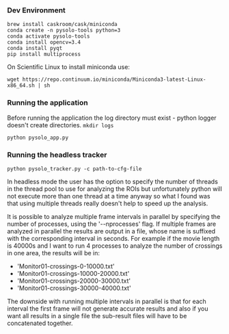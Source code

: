 ### Dev Environment

```
brew install caskroom/cask/miniconda
conda create -n pysolo-tools python=3
conda activate pysolo-tools
conda install opencv=3.4
conda install pyqt
pip install multiprocess
```

On Scientific Linux to install miniconda use:
```
wget https://repo.continuum.io/miniconda/Miniconda3-latest-Linux-x86_64.sh | sh
```

### Running the application
Before running the application the log directory must exist - python logger doesn't create
directories.
`mkdir logs`

```
python pysolo_app.py
```

### Running the headless tracker
```
python pysolo_tracker.py -c path-to-cfg-file
```

In headless mode the user has the option to specify the number of threads in the thread pool to use for analyzing the ROIs
but unfortunately python will not execute more than one thread at a time anyway so what I found was
that using multiple threads really doesn't help to speed up the analysis.

It is possible to analyze multiple frame intervals in parallel by specifying the number of processes, using the '--nprocesses' flag.
If multiple frames are analyzed in parallel the results are output in a file, whose name is suffixed with the corresponding interval
in seconds. For example if the movie length is 40000s and I want to run 4 processes to analyze the number of crossings in one area,
the results will be in:
- 'Monitor01-crossings-0-10000.txt'
- 'Monitor01-crossings-10000-20000.txt'
- 'Monitor01-crossings-20000-30000.txt'
- 'Monitor01-crossings-30000-40000.txt'

The downside with running multiple intervals in parallel is that for each interval the first frame will not generate accurate results
and also if you want all results in a single file the sub-result files will have to be concatenated together.
